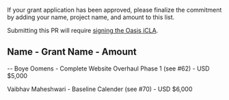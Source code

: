 If your grant application has been approved, please finalize the commitment by adding your name, project name, and amount to this list.
 
Submitting this PR will require [signing the Oasis iCLA](https://gist.github.com/OASIS-OP-Admin/8968911e16d9c245538d552e70af7378).

## Name - Grant Name - Amount
--
Boye Oomens - Complete Website Overhaul Phase 1 (see #62) - USD $5,000

Vaibhav Maheshwari - Baseline Calender (see #70) - USD $6,000
